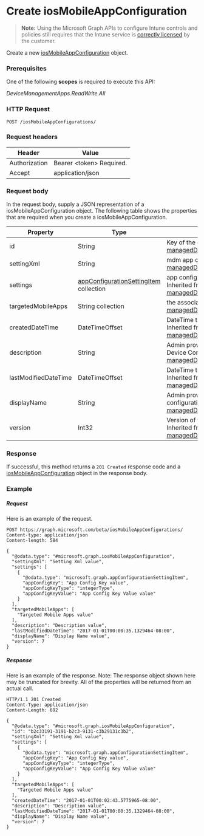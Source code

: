 ﻿# Create iosMobileAppConfiguration

> **Note:** Using the Microsoft Graph APIs to configure Intune controls and policies still requires that the Intune service is [correctly licensed](https://go.microsoft.com/fwlink/?linkid=839381) by the customer.

Create a new [iosMobileAppConfiguration](../resources/intune_apps_iosmobileappconfiguration.md) object.
### Prerequisites
One of the following **scopes** is required to execute this API:

*DeviceManagementApps.ReadWrite.All*
### HTTP Request
<!-- {
  "blockType": "ignored"
}
-->
```http
POST /iosMobileAppConfigurations/
```

### Request headers
|Header|Value|
|---|---|
|Authorization|Bearer &lt;token&gt; Required.|
|Accept|application/json|

### Request body
In the request body, supply a JSON representation of a iosMobileAppConfiguration object.
The following table shows the properties that are required when you create a iosMobileAppConfiguration.

|Property|Type|Description|
|---|---|---|
|id|String|Key of the entity. Inherited from [managedDeviceMobileAppConfiguration](../resources/intune_apps_manageddevicemobileappconfiguration.md)|
|settingXml|String|mdm app configuration. Inherited from [managedDeviceMobileAppConfiguration](../resources/intune_apps_manageddevicemobileappconfiguration.md)|
|settings|[appConfigurationSettingItem](../resources/intune_apps_appconfigurationsettingitem.md) collection|app configuration setting items. Inherited from [managedDeviceMobileAppConfiguration](../resources/intune_apps_manageddevicemobileappconfiguration.md)|
|targetedMobileApps|String collection|the associated app. Inherited from [managedDeviceMobileAppConfiguration](../resources/intune_apps_manageddevicemobileappconfiguration.md)|
|createdDateTime|DateTimeOffset|DateTime the object was created. Inherited from [managedDeviceMobileAppConfiguration](../resources/intune_apps_manageddevicemobileappconfiguration.md)|
|description|String|Admin provided description of the Device Configuration. Inherited from [managedDeviceMobileAppConfiguration](../resources/intune_apps_manageddevicemobileappconfiguration.md)|
|lastModifiedDateTime|DateTimeOffset|DateTime the object was last modified. Inherited from [managedDeviceMobileAppConfiguration](../resources/intune_apps_manageddevicemobileappconfiguration.md)|
|displayName|String|Admin provided name of the device configuration. Inherited from [managedDeviceMobileAppConfiguration](../resources/intune_apps_manageddevicemobileappconfiguration.md)|
|version|Int32|Version of the device configuration. Inherited from [managedDeviceMobileAppConfiguration](../resources/intune_apps_manageddevicemobileappconfiguration.md)|



### Response
If successful, this method returns a `201 Created` response code and a [iosMobileAppConfiguration](../resources/intune_apps_iosmobileappconfiguration.md) object in the response body.

### Example
##### Request
Here is an example of the request.
```http
POST https://graph.microsoft.com/beta/iosMobileAppConfigurations/
Content-type: application/json
Content-length: 584

{
  "@odata.type": "#microsoft.graph.iosMobileAppConfiguration",
  "settingXml": "Setting Xml value",
  "settings": [
    {
      "@odata.type": "microsoft.graph.appConfigurationSettingItem",
      "appConfigKey": "App Config Key value",
      "appConfigKeyType": "integerType",
      "appConfigKeyValue": "App Config Key Value value"
    }
  ],
  "targetedMobileApps": [
    "Targeted Mobile Apps value"
  ],
  "description": "Description value",
  "lastModifiedDateTime": "2017-01-01T00:00:35.1329464-08:00",
  "displayName": "Display Name value",
  "version": 7
}
```

##### Response
Here is an example of the response. Note: The response object shown here may be truncated for brevity. All of the properties will be returned from an actual call.
```http
HTTP/1.1 201 Created
Content-Type: application/json
Content-Length: 692

{
  "@odata.type": "#microsoft.graph.iosMobileAppConfiguration",
  "id": "b2c33191-3191-b2c3-9131-c3b29131c3b2",
  "settingXml": "Setting Xml value",
  "settings": [
    {
      "@odata.type": "microsoft.graph.appConfigurationSettingItem",
      "appConfigKey": "App Config Key value",
      "appConfigKeyType": "integerType",
      "appConfigKeyValue": "App Config Key Value value"
    }
  ],
  "targetedMobileApps": [
    "Targeted Mobile Apps value"
  ],
  "createdDateTime": "2017-01-01T00:02:43.5775965-08:00",
  "description": "Description value",
  "lastModifiedDateTime": "2017-01-01T00:00:35.1329464-08:00",
  "displayName": "Display Name value",
  "version": 7
}
```



